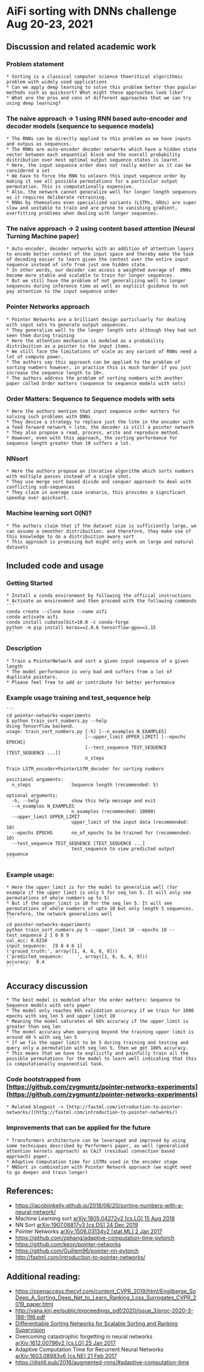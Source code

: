 # AiFi sorting with DNNs challenge Aug 20-23, 2021
## Discussion and related academic work
### Problem statement
    * Sorting is a classical computer science thoeritical algorithmic problem with widely used applications
    * Can we apply deep learning to solve this problem better than popular methods such as quicksort? What might these approaches look like?
    * What are the pros and cons of different approaches that we can try using deep learning?
### The naive approach -> 1 using RNN based auto-encoder and decoder models (sequence to sequence models)
    * The RNNs can be directly applied to this problem as we have inputs and outpus as sequences.
    * The RNNs are auto-encoder decoder networks which have a hidden state vector between each sequential block and the overall probability distribution over most optimal output sequence states is learnt.
    * Here, the input sequence order does not really matter as it can be considered a set
    * We have to force the RNN to unlearn this input sequence order by making it see all possible permutations for a particular output permutation. This is computationally expensive.
    * Also, the network cannot generalize well for longer length sequences as it requires deliberate retraining.
    * RNNs by themselves even specialized variants (LSTMs, GRUs) are super slow and unstable to train and are prone to vanishing gradient, overfitting problems when dealing with longer sequences.
### The naive approach -> 2 using content based attention (Neural Turning Machine paper)
    * Auto-encoder, decoder networks with an addition of attention layers to encode better context of the input space and thereby make the task of decoding easier to learn given the context over the entire input sequence instead of info from just one hidden state.
    * In other words, our decoder can access a weighted average of  DNNs become more stable and scalable to train for longer sequences.
    * But we still have the problem of not generalizing well to longer sequences during inference time as well as explicit guidance to not pay attention to the input sequence order
### Pointer Networks approach
    * Pointer Networks are a brilliant design particluarly for dealing with input sets to generate output sequences.
    * They generalize well to the longer length sets although they had not seen them during training
    * Here the attention mechanism is modeled as a probability distribuition as a pointer to the input items.
    * We still face the limitations of scale as any variant of RNNs need a lot of compute power.
    * The authors say this approach can be applied to the problem of sorting numbers however, in practice this is much harder if you just increase the sequence length to 10+.
    * The authors address the problem of sorting numbers with another paper called Order matters (sequence to sequence models with sets)
### Order Matters: Sequence to Sequence models with sets
    * Here the authors mention that input sequence order matters for solving such problems with DNNs
    * They devise a strategy to replace just the lstm in the encoder with a feed forward network + lstm, the decoder is still a pointer network
    * They also propose a read, process, write and reproduce method.
    * However, even with this approach, the sorting performance for sequence length greater than 10 suffers a lot.
### NNsort
    * Here the authors propose an iterative algorithm which sorts numbers with multiple passes instead of a single shot.
    * They use merge sort based divide and conquer approach to deal with conflicting sub-sequences
    * They claim in average case scenario, this provides a significant speedup over quicksort.
### Machine learning sort O(N)?
    * The authors claim that if the dataset size is sufficiently large, we can assume a smoother distribuition. and therefore, they make use of this knowledge to do a distribuition aware sort
    * This approach is promising but might only work on large and natural datasets

## Included code and usage
### Getting Started
    * Install a conda environment by following the official instructions
    * Activate an environment and then proceed with the following commands
    ```
    conda create --clone base --name aifi
    conda activate aifi
    conda install cudatoolkit=10.0 -c conda-forge
    python -m pip install keras==2.0.6 tensorflow-gpu==1.15
    ```

### Description
    * Train a PointerNetwork and sort a given input sequence of a given length
    * The model performance is very bad and suffers from a lot of duplicate pointers.
    * Please feel free to add or contribute for better performance


### Example usage training and test_sequence help
    ```
    cd pointer-networks-experiments
    $ python train_sort_numbers.py --help
    Using TensorFlow backend.
    usage: train_sort_numbers.py [-h] [--n_examples N_EXAMPLES]
                                 [--upper_limit UPPER_LIMIT] [--epochs EPOCHS]
                                 [--test_sequence TEST_SEQUENCE [TEST_SEQUENCE ...]]
                                 n_steps

    Train LSTM_encoder+PointerLSTM_decoder for sorting numbers

    positional arguments:
      n_steps               Sequence length (recommended: 5)

    optional arguments:
      -h, --help            show this help message and exit
      --n_examples N_EXAMPLES
                            n_examples (recommended: 10000)
      --upper_limit UPPER_LIMIT
                            upper_limit of the input data (recommended: 10)
      --epochs EPOCHS       no_of_epochs to be trained for (recommended: 10)
      --test_sequence TEST_SEQUENCE [TEST_SEQUENCE ...]
                            test_sequence to view predicted output sequence
    ```

### Example usage:
    * Here the upper_limit is for the model to generalize well (for example if the upper limit is only 5 for seq_len 5. It will only see permutations of whole numbers up to 5)
    * But if the upper_limit is 10 for the seq_len 5. It will see permutations of whole numbers of upto 10 but only length 5 sequences. Therefore, the network generalizes well
    ```
    cd pointer-networks-experiments
    python train_sort_numbers.py 5 --upper_limit 10 --epochs 10 --test_sequence 2 1 6 8 9
    val_acc: 0.6210
    input_sequence:  [9 8 4 6 1]
    ('ground_truth:', array([1, 4, 6, 8, 9]))
    ('predicted_sequence:     ', array([1, 6, 8, 4, 9]))
    accuracy:  0.4
    ```

## Accuracy discussion
    * The best model is modeled after the order matters: Sequence to Sequence models with sets paper
    * The model only reaches 66% validation accuracy if we train for 1000 epochs with seq_len 5 and upper_limit 10
    * Meaning the model saturates at 66% accuracy if the upper_limit is greater than seq_len
    * The model accuracy when querying beyond the training upper limit is around 40 % with seq_len 5
    * If we fix the upper limit to be 5 during training and testing and query only a permutation with seq_len 5, then we get 100% accuracy.
    * This means that we have to explicitly and painfully train all the possible permutations for the model to learn well indicating that this is computationally exponential task.

### Code bootstrapped from [https://github.com/zygmuntz/pointer-networks-experiments](https://github.com/zygmuntz/pointer-networks-experiments)
    * Related blogpost -> [http://fastml.com/introduction-to-pointer-networks/](http://fastml.com/introduction-to-pointer-networks/)

### Improvements that can be applied for the future
    * Transformers architecture can be leveraged and improved by using some techniques described by Performers paper, as well (generalized attention kernels approach) as CAiT (residual connection based approach) paper.
    * Adaptive Computation time for LSTMs used in the encoder stage
    * NNSort in combination with Pointer Network approach (we might need to go deeper and train longer)

## References:
* https://jacobjinkelly.github.io/2018/06/20/sorting-numbers-with-a-neural-network/
* Machine Learning sort [arXiv:1805.04272v2 [cs.LG] 15 Aug 2018](https://arxiv.org/pdf/1805.04272.pdf)
* NN Sort [arXiv:1907.08817v3 [cs.DS] 24 Dec 2019](https://arxiv.org/pdf/1907.08817.pdf)
* Pointer Networks [arXiv:1506.03134v2 [stat.ML] 2 Jan 2017](https://arxiv.org/pdf/1506.03134.pdf)
* https://github.com/zphang/adaptive-computation-time-pytorch
* https://github.com/keon/pointer-networks
* https://github.com/Guillem96/pointer-nn-pytorch
* http://fastml.com/introduction-to-pointer-networks/

## Additional reading:
* https://openaccess.thecvf.com/content_CVPR_2019/html/Engilberge_SoDeep_A_Sorting_Deep_Net_to_Learn_Ranking_Loss_Surrogates_CVPR_2019_paper.html
* http://vana.kirj.ee/public/proceedings_pdf/2020/issue_3/proc-2020-3-186-196.pdf
* [Differentiable Sorting Networks for Scalable Sorting and Ranking Supervision](https://arxiv.org/pdf/2105.04019.pdf)
* Overcoming catastrophic forgetting in neural networks [arXiv:1612.00796v2 [cs.LG] 25 Jan 2017](https://arxiv.org/pdf/1612.00796.pdf)
* Adaptive Computation Time for Recurrent Neural Networks [arXiv:1603.08983v6 [cs.NE] 21 Feb 2017](https://arxiv.org/pdf/1603.08983.pdf)
* https://distill.pub/2016/augmented-rnns/#adaptive-computation-time